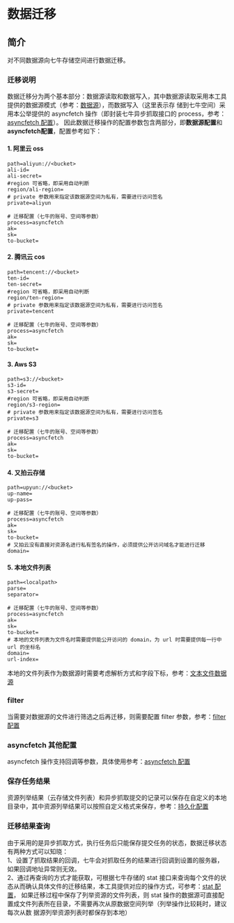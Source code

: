 # 数据迁移

## 简介
对不同数据源向七牛存储空间进行数据迁移。

### 迁移说明
数据迁移分为两个基本部分：数据源读取和数据写入，其中数据源读取采用本工具提供的数据源模式（参考：[数据源](datasource.md)），而数据写入（这里表示存
储到七牛空间）采用本公举提供的 asyncfetch 操作（即封装七牛异步抓取接口的 process，参考：[asyncfetch 配置](asyncfetch.md)）。
因此数据迁移操作的配置参数包含两部分，即**数据源配置**和**asyncfetch配置**，配置参考如下：  

#### 1. 阿里云 oss
```
path=aliyun://<bucket>
ali-id=
ali-secret=
#region 可省略，即采用自动判断
region/ali-region=
# private 参数用来指定该数据源空间为私有，需要进行访问签名
private=aliyun

# 迁移配置（七牛的账号、空间等参数）
process=asyncfetch
ak=
sk=
to-bucket=
```

#### 2. 腾讯云 cos
```
path=tencent://<bucket>
ten-id=
ten-secret=
#region 可省略，即采用自动判断
region/ten-region=
# private 参数用来指定该数据源空间为私有，需要进行访问签名
private=tencent

# 迁移配置（七牛的账号、空间等参数）
process=asyncfetch
ak=
sk=
to-bucket=
```

#### 3. Aws S3
```
path=s3://<bucket>
s3-id=
s3-secret=
#region 可省略，即采用自动判断
region/s3-region=
# private 参数用来指定该数据源空间为私有，需要进行访问签名
private=s3

# 迁移配置（七牛的账号、空间等参数）
process=asyncfetch
ak=
sk=
to-bucket=
```

#### 4. 又拍云存储
```
path=upyun://<bucket>
up-name=
up-pass=

# 迁移配置（七牛的账号、空间等参数）
process=asyncfetch
ak=
sk=
to-bucket=
# 又拍云没有直接对资源名进行私有签名的操作，必须提供公开访问域名才能进行迁移
domain=
```

#### 5. 本地文件列表
```
path=<localpath>
parse=
separator=

# 迁移配置（七牛的账号、空间等参数）
process=asyncfetch
ak=
sk=
to-bucket=
# 本地的文件列表为文件名时需要提供能公开访问的 domain，为 url 时需要提供每一行中 url 的坐标名
domain=
url-index=
```  
本地的文件列表作为数据源时需要考虑解析方式和字段下标，参考：[文本文件数据源](datasource.md#2-file-文本文件行读取)  

### filter
当需要对数据源的文件进行筛选之后再迁移，则需要配置 filter 参数，参考：[filter 配置](filter.md)  

### asyncfetch 其他配置
asyncfetch 操作支持回调等参数，具体使用参考：[asyncfetch 配置](asyncfetch.md)  

### 保存任务结果
资源列举结果（云存储文件列表）和异步抓取提交的记录可以保存在自定义的本地目录中，其中资源列举结果可以按照自定义格式来保存，参考：[持久化配置](resultsave.md)  

### 迁移结果查询
由于采用的是异步抓取方式，执行任务后只能保存提交任务的状态，数据迁移状态有两种方式可以知晓：  
1、设置了抓取结果的回调，七牛会对抓取任务的结果进行回调到设置的服务器，如果回调地址异常则无效。  
2、通过再查询的方式才能获取，可根据七牛存储的 stat 接口来查询每个文件的状态从而确认具体文件的迁移结果，本工具提供对应的操作方式，可参考：[stat 配置](stat.md)，
如果迁移过程中保存了列举资源的文件列表，则 stat 操作的数据源可直接配置成文件列表所在目录，不需要再次从原数据空间列举（列举操作比较耗时，建议每次从数
据源列举资源列表时都保存到本地）  